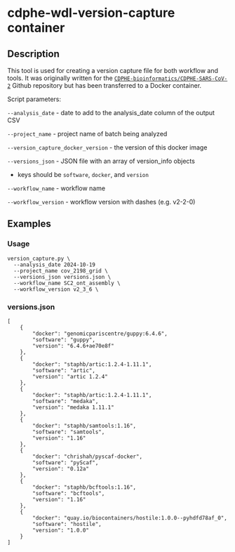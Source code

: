 # cdphe-wdl-version-capture container

## Description
This tool is used for creating a version capture file for both workflow and tools. It was originally written for the [`CDPHE-bioinformatics/CDPHE-SARS-CoV-2`](https://github.com/CDPHE-bioinformatics/CDPHE-SARS-CoV-2) Github repository but has been transferred to a Docker container.

Script parameters:

`--analysis_date` - date to add to the analysis_date column of the output CSV

`--project_name` - project name of batch being analyzed

`--version_capture_docker_version` - the version of this docker image

`--versions_json` - JSON file with an array of version_info objects 
- keys should be `software`, `docker`, and `version`

`--workflow_name` - workflow name

`--workflow_version` - workflow version with dashes (e.g. v2-2-0)


## Examples
### Usage
```
version_capture.py \
  --analysis_date 2024-10-19
  --project_name cov_2198_grid \
  --versions_json versions.json \
  --workflow_name SC2_ont_assembly \
  --workflow_version v2_3_6 \
```

### versions.json
```
[ 
    { 
        "docker": "genomicpariscentre/guppy:6.4.6", 
        "software": "guppy", 
        "version": "6.4.6+ae70e8f" 
    }, 
    { 
        "docker": "staphb/artic:1.2.4-1.11.1", 
        "software": "artic", 
        "version": "artic 1.2.4" 
    }, 
    { 
        "docker": "staphb/artic:1.2.4-1.11.1", 
        "software": "medaka", 
        "version": "medaka 1.11.1" 
    }, 
    { 
        "docker": "staphb/samtools:1.16", 
        "software": "samtools", 
        "version": "1.16" 
    }, 
    { 
        "docker": "chrishah/pyscaf-docker", 
        "software": "pyScaf", 
        "version": "0.12a" 
    }, 
    { 
        "docker": "staphb/bcftools:1.16", 
        "software": "bcftools", 
        "version": "1.16" 
    }, 
    { 
        "docker": "quay.io/biocontainers/hostile:1.0.0--pyhdfd78af_0", 
        "software": "hostile", 
        "version": "1.0.0" 
    } 
]
```